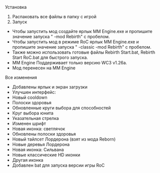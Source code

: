 Установка 
1. Распаковать все файлы в папку с игрой
2. Запуск
* Чтобы запустить мод создайте ярлык MM Engine.exe и пропишите значение запуска " -mod Rebirth" с пробелом.
* Чтобы запустить мод в режиме RoC ярлык MM Engine.exe и пропишите значение запуска " -classic -mod Rebirth" с пробелом.
* Также можно использовать готовые файлы Rebirth Start.bat, Rebirth Start RoC.bat для быстрого запуска.
* MM Engine Поддерживает только версию WC3 v1.26a.
* Мод перенесен на MM Engine

Все изменения 
* Добавлены ярлык и экран загрузки
* Улучшен интерфейс:
* Новый cooldown
* Полоски здоровья
* Обновленные круги выбора для способностей
* Круг выбора юнита
* Указательная стрелка
* Изменен шрифт
* Новая иконка: светлячок
* Обновлены полоски здоровья
* Новый тайлсет Лордерона (взят из мода Reborn)
* Новые деревья Лордерона
* Новая иконка: Сильвана
* Новые классические HD иконки
* Другая иконка
*  Добавлен bat для запуска версии игры RoC